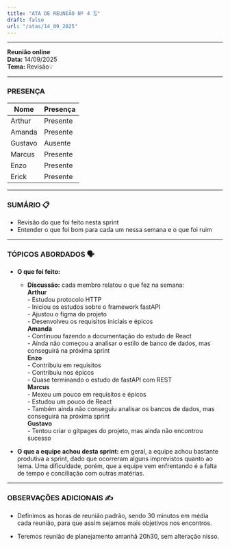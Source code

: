 ```yaml
---
title: "ATA DE REUNIÃO Nº 4 🗓️"
draft: false
url: "/atas/14_09_2025"
---
```


--- 

**Reunião online**  
**Data:** 14/09/2025  
**Tema:** Revisão💡

---

### **PRESENÇA** 

| Nome | Presença |
|---|---|
| Arthur | Presente |
| Amanda | Presente |
| Gustavo | Ausente |
| Marcus | Presente |
| Enzo | Presente |
| Erick | Presente |

---

### **SUMÁRIO** 📋

- Revisão do que foi feito nesta sprint
- Entender o que foi bom para cada um nessa semana e o que foi ruim

---

### **TÓPICOS ABORDADOS** 🗣️

* **O que foi feito:**
  * **Discussão:** cada membro relatou o que fez na semana:  
  **Arthur**  
        - Estudou protocolo HTTP  
        - Iniciou os estudos sobre o framework fastAPI  
        - Ajustou o figma do projeto  
        - Desenvolveu os requisitos iniciais e épicos  
  **Amanda**   
        - Continuou fazendo a documentação do estudo de React  
        - Ainda não começou a analisar o estilo de banco de dados, mas conseguirá na próxima sprint  
  **Enzo**   
        - Contribuiu em requisitos  
        - Contribuiu nos épicos  
        - Quase terminando o estudo de fastAPI com REST  
  **Marcus**   
        - Mexeu um pouco em requisitos e épicos  
        - Estudou um pouco de React  
        - Também ainda não conseguiu analisar os bancos de dados, mas conseguirá na próxima sprint  
  **Gustavo**   
        - Tentou criar o gitpages do projeto, mas ainda não encontrou sucesso  

* **O que a equipe achou desta sprint:** em geral, a equipe achou bastante produtiva a sprint, dado que ocorreram alguns imprevistos quanto ao tema. Uma dificuldade, porém, que a equipe vem enfrentando é a falta de tempo e conciliação com outras matérias.  

---

### **OBSERVAÇÕES ADICIONAIS** ✍️

* Definimos as horas de reunião padrão, sendo 30 minutos em média cada reunião, para que assim sejamos mais objetivos nos encontros.

* Teremos reunião de planejamento amanhã 20h30, sem alteração nisso.




